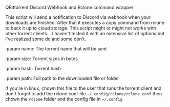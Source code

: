 QBittorrent Discord Webhook and Rclone command wrapper


This script will send a notification to Discord via webhook when your downloads are finished.  After that it executes a copy command from rclone to back it up to cloud storage.  This script might or might not works with other torrent clients...  I haven't tested it with an extensive list of options but I've realized some do and some don't.


:param name: The torrent name that will be sent

:param size: Torrent sizes in bytes.

:param hash: Torrent hash

:param path: Full path to the downloaded file or folder


If you're in linux, chown this file to the user that runs the torrent client and don't forget to add the rclone.conf file `~/.config/rclone/rclone.conf` then chown the `rclone` folder and the config file in `~/.config`
